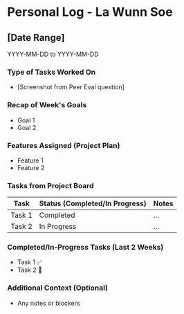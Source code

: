 # Personal Log - La Wunn Soe

## [Date Range]  
YYYY-MM-DD to YYYY-MM-DD

### Type of Tasks Worked On
- [Screenshot from Peer Eval question]

### Recap of Week's Goals
- Goal 1
- Goal 2

### Features Assigned (Project Plan)
- Feature 1
- Feature 2

### Tasks from Project Board
| Task | Status (Completed/In Progress) | Notes |
|------|-------------------------------|-------|
| Task 1 | Completed | … |
| Task 2 | In Progress | … |

### Completed/In-Progress Tasks (Last 2 Weeks)
- Task 1 ✅
- Task 2 🔄

### Additional Context (Optional)
- Any notes or blockers

